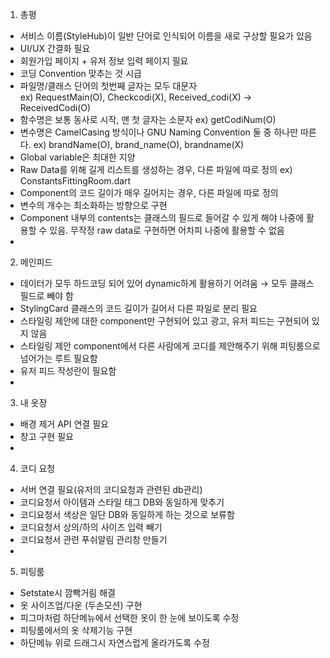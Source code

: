 1.	총평
-	서비스 이름(StyleHub)이 일반 단어로 인식되어 이름을 새로 구상할 필요가 있음
-	UI/UX 간결화 필요
-	회원가입 페이지 + 유저 정보 입력 페이지 필요
-	코딩 Convention 맞추는 것 시급
- 파일명/클래스 단어의 첫번째 글자는 모두 대문자	
  ex) RequestMain(O), Checkcodi(X), Received_codi(X) → ReceivedCodi(O)
- 함수명은 보통 동사로 시작, 맨 첫 글자는 소문자
  ex) getCodiNum(O)
- 변수명은 CamelCasing 방식이나 GNU Naming Convention 둘 중 하나만 따른다.
  ex) brandName(O), brand_name(O), brandname(X)
- Global variable은 최대한 지양
- Raw Data를 위해 길게 리스트를 생성하는 경우, 다른 파일에 따로 정의
  ex) ConstantsFittingRoom.dart
- Component의 코드 길이가 매우 길어지는 경우, 다른 파일에 따로 정의
- 변수의 개수는 최소화하는 방향으로 구현
- Component 내부의 contents는 클래스의 필드로 들어갈 수 있게 해야 나중에 활용할 수 있음. 무작정 raw data로 구현하면 어차피 나중에 활용할 수 없음
- 
2.	메인피드
-	데이터가 모두 하드코딩 되어 있어 dynamic하게 활용하기 어려움
→ 모두 클래스 필드로 빼야 함
-	StylingCard 클래스의 코드 길이가 길어서 다른 파일로 분리 필요
-	스타일링 제안에 대한 component만 구현되어 있고 광고, 유저 피드는 구현되어 있지 않음
-	스타일링 제안 component에서 다른 사람에게 코디를 제안해주기 위해 피팅룸으로 넘어가는 루트 필요함
-	유저 피드 작성란이 필요함
-	 
3.	내 옷장
-	배경 제거 API 연결 필요
-	창고 구현 필요
-	
4.	코디 요청
-	서버 연결 필요(유저의 코디요청과 관련된 db관리)
-	코디요청서 아이템과 스타일 태그 DB와 동일하게 맞추기
-	코디요청서 색상은 일단 DB와 동일하게 하는 것으로 보류함
-	코디요청서 상의/하의 사이즈 입력 빼기
-	코디요청서 관련 푸쉬알림 관리창 만들기
-	
5.	피팅룸
-	Setstate시 깜빡거림 해결
-	옷 사이즈업/다운 (두손모션) 구현
-	피그마처럼 하단메뉴에서 선택한 옷이 한 눈에 보이도록 수정
-	피팅룸에서의 옷 삭제기능 구현
-	하단메뉴 위로 드래그시 자연스럽게 올라가도록 수정
